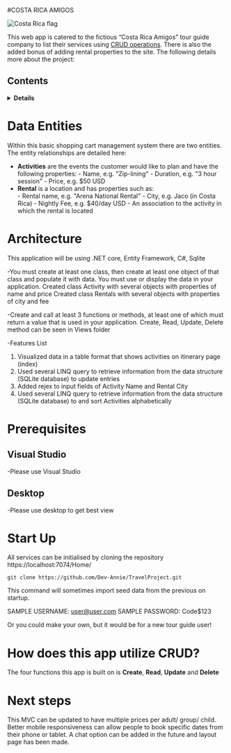 #COSTA RICA AMIGOS

![Costa Rica flag]( https://www.crwflags.com/fotw/images/c/cr.gif)


This web app is catered to the fictious “Costa Rica Amigos” tour guide company to list their services using [CRUD operations](https://en.wikipedia.org/wiki/Create,_read,_update_and_delete).
There is also the added bonus of adding rental properties to the site.  The following details more about the project: 

## Contents

<details>
<summary><strong>Details</strong></summary>

-   [Data Entities](#data-entities)

-   [Architecture](#architecture)
-   [Prerequisites](#prerequisites)
-   [Start Up](#start-up)
-   [What does this CRUD app do?](#How-does-this-app-utilize-CRUD?) 
    -   [Create Operations](#create-operations)
    -   [Read Operations](#read-operations)
    -   [Update Operations](#update-operations)
    -   [Delete Operations](#delete-operations)
-   [Next Steps](#next-steps)

</details>

# Data Entities


Within this basic shopping cart management system there are two entities.   The entity relationships are detailed here: 


-    **Activities** are the events the customer would like to plan and have the following properties: 
    -   Name, e.g. "Zip-lining"
    -   Duration, e.g. "3 hour session"
    -   Price, e.g. $50 USD
-    **Rental** is a location and has properties such as:  
    -   Rental name, e.g. "Arena National Rental"
    -   City, e.g. Jaco (in Costa Rica)
    -   Nightly Fee, e.g. $40/day USD
    -   An association to the activity in which the rental is located

# Architecture

This application will be using .NET core, Entity Framework, C#, Sqlite 

-You must create at least one class, then create at least one object of that class and populate it with data. You must use or display the data in your application.
 Created class Activity with several objects with properties of name and price
 Created class Rentals with several objects with properties of city and fee

-Create and call at least 3 functions or methods, at least one of which must return a value that is used in your application.
Create, Read, Update, Delete method can be seen in Views folder 

-Features List 
1. Visualized data in a table format that shows activities on itinerary page (index)
2. Used several LINQ query to retrieve information from the data structure (SQLite database) to update entries 
3. Added rejex to input fields of Activity Name and Rental City
4. Used several LINQ query to retrieve information from the data structure (SQLite database) to and sort Activities alphabetically




# Prerequisites

## Visual Studio

-Please use Visual Studio

## Desktop

-Please use desktop to get best view

# Start Up

All services can be initialised by cloning the repository
https://localhost:7074/Home/

```console
git clone https://github.com/Dev-Annie/TravelProject.git

```

This command will sometimes import seed data from the previous on startup.

SAMPLE USERNAME: user@user.com
SAMPLE PASSWORD: Code$123

Or you could make your own, but it would be for a new tour guide user!


# How does this app utilize CRUD?

The four functions this app is built on is **Create**, **Read**, **Update** and **Delete** 


# Next steps

This MVC can be updated to have multiple prices per adult/ group/ child.  
Better mobile responsiveness can allow people to book specific dates from their phone or tablet.
A chat option can be added in the future and layout page has been made.
